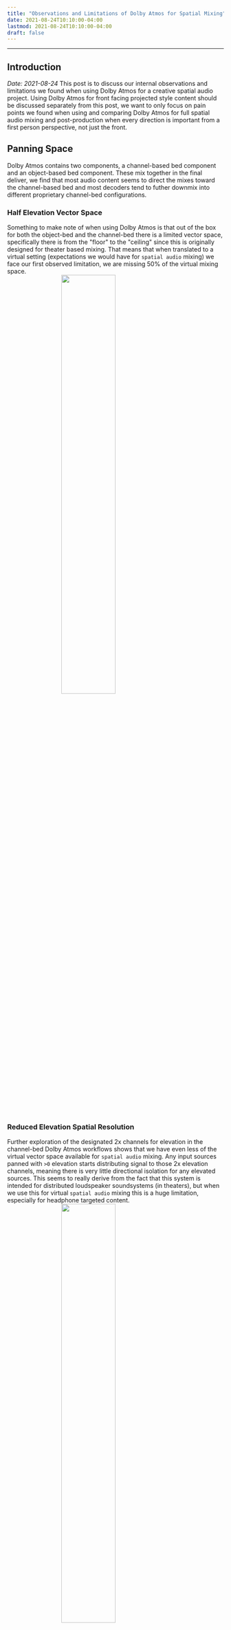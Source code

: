 ```yaml
---
title: "Observations and Limitations of Dolby Atmos for Spatial Mixing"
date: 2021-08-24T10:10:00-04:00
lastmod: 2021-08-24T10:10:00-04:00
draft: false
---
```

---
## Introduction
_Date: 2021-08-24_
This post is to discuss our internal observations and limitations we found when using Dolby Atmos for a creative spatial audio project. Using Dolby Atmos for front facing projected style content should be discussed separately from this post, we want to only focus on pain points we found when using and comparing Dolby Atmos for full spatial audio mixing and post-production when every direction is important from a first person perspective, not just the front.

## Panning Space
Dolby Atmos contains two components, a channel-based bed component and an object-based bed component. These mix together in the final deliver, we find that most audio content seems to direct the mixes toward the channel-based bed and most decoders tend to futher downmix into different proprietary channel-bed configurations. 

### Half Elevation Vector Space
Something to make note of when using Dolby Atmos is that out of the box for both the object-bed and the channel-bed there is a limited vector space, specifically there is from the "floor" to the "ceiling" since this is originally designed for theater based mixing. That means that when translated to a virtual setting (expectations we would have for `spatial audio` mixing) we face our first observed limitation, we are missing 50% of the virtual mixing space.
<img src="https://mach1-research-public.s3.amazonaws.com/posts/resources/observations-limitations-of-atmos-for-spatial/atmos-panningspace-1.png" alt="" style="width:50%;display:block;margin-left:auto;margin-right:auto;">

### Reduced Elevation Spatial Resolution
Further exploration of the designated 2x channels for elevation in the channel-bed Dolby Atmos workflows shows that we have even less of the virtual vector space available for `spatial audio` mixing. Any input sources panned with `>0` elevation starts distributing signal to those 2x elevation channels, meaning there is very little directional isolation for any elevated sources. This seems to really derive from the fact that this system is intended for distributed loudspeaker soundsystems (in theaters), but when we use this for virtual `spatial audio` mixing this is a huge limitation, especially for headphone targeted content.
<img src="https://mach1-research-public.s3.amazonaws.com/posts/resources/observations-limitations-of-atmos-for-spatial/atmos-panningspace-2.png" alt="" style="width:50%;display:block;margin-left:auto;margin-right:auto;">

### Channel-Bed Panning and Object-Bed Panning
Having a split system multichannel format might have some advantages, however Dolby Atmos's implementation of this seems to cause more harm than good, we find a lot of user confusion on the panning spaces of the object-bed vs the channel-bed, the UI for tools focused around Dolby Atmos tends to lead a user to believe they are different, but they seem to have the same end effect after runtime playback. We also find that having this split causes a ton of issues for developers building interpretations of playback, the fact that it is left open ended around a proprietary and unforgiving channel-bed shape, combined with an object-bed that should be more straightforward but is not, and in fact requires proprietary runtime room modeling processes; will cause a fractured playback landscape for just Dolby Atmos content.

### UI Issues
We have seen some confusion from audio professionals using Dolby Atmos and their own developed UI, these might be minor but have cause massive loss of confidence during mixing and producing stages.

Some examples: 
- The Dolby Atmos Renderer UI has a larger distance in front/back display than the panners or Music Panner, this has cause confusion while mixing, expecting alterations in front to back sound panning relationships when it is just a mistake in the UI draw (yet another holdback from the theater workflow). 
- The non-theater UI in the Dolby Atmos Renderer shows a negative elevation space whne there in fact Dolby Atmos does not support this in panning.

## Distribution

### Proprietary Metadata
Another UX pain point we found was that while Dolby Atmos tends to follow the recommended structure of the opensource [ADM](https://adm.ebu.io/) but has its own written metadata that requires developers to build multiple parsers or interpreters. [ADM](https://adm.ebu.io/) or [Audio Definition Model](https://adm.ebu.io/) is a standardised metadata model for audio, ideally for any format or custom implementation that needs to further describe what each channel of audio represents (for example object audio formats). We have been working on conversion tools for all object audio formats and find this to be an unnecessary pain point by having a proprietary metadata style within the `.atmos` and `.atmos.metadata` files.

### File Size
All said and done a user can expect to deliver a Dolby Atmos Master file that includes double to triple digits of audio channels, even when only a few of those channels actually contain audio data. We have found that just any object layer will require the format to zero out the entire length of the project an empty audio channel, this is a *tremendous* increase in file size for no benefit at all. There can be a ton of optimizations made in this field, but even if all those were applied we are still discussing a channel-based multichannel format that has more channels and less directional soundfield resolution than any other pre-rendered `spatial audio` format existing.

We plan on expanding on this post with file size examples compared to spatial soundfield resolution.